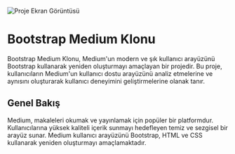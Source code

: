 ![Proje Ekran Görüntüsü](medium.png)

# Bootstrap Medium Klonu
Bootstrap Medium Klonu, Medium'un modern ve şık kullanıcı arayüzünü Bootstrap kullanarak yeniden oluşturmayı amaçlayan bir projedir. Bu proje, kullanıcıların Medium'un kullanıcı dostu arayüzünü analiz etmelerine ve aynısını oluşturarak kullanıcı deneyimini geliştirmelerine olanak tanır.

## Genel Bakış

Medium, makaleleri okumak ve yayınlamak için popüler bir platformdur. Kullanıcılarına yüksek kaliteli içerik sunmayı hedefleyen temiz ve sezgisel bir arayüz sunar. Medium kullanıcı arayüzünü Bootstrap, HTML ve CSS kullanarak yeniden oluşturmayı amaçlamaktadır.
